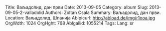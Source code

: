 Title: Ваљадолид, дан први
Date: 2013-09-05
Category: album
Slug: 2013-09-05-2-valladolid
Authors: Zoltan Csala
Summary: Ваљадолид, дан први.
Location: Ваљадолид, Шпанија
Ablpicurl: http://abload.de/img/r1ooa.jpg
OrgWdth: 1024
OrgHght: 768
Ablgallid: 1055214
Tags:
Lang: sr

